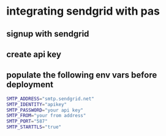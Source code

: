 # integrating sendgrid with pas

## signup with sendgrid

## create api key


## populate the following env vars before deployment

```bash
SMTP_ADDRESS="smtp.sendgrid.net"
SMTP_IDENTITY="apikey"
SMTP_PASSWORD="your api key"
SMTP_FROM="your from address"
SMTP_PORT="587"
SMTP_STARTTLS="true"
```